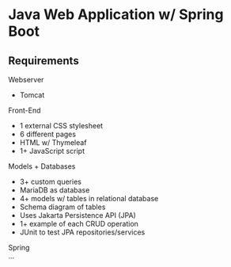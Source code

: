 # Java Web Application w/ Spring Boot
## Requirements
Webserver
- Tomcat  

Front-End
- 1 external CSS stylesheet
- 6 different pages
- HTML w/ Thymeleaf
- 1+ JavaScript script  

Models + Databases
- 3+ custom queries
- MariaDB as database
- 4+ models w/ tables in relational database
- Schema diagram of tables
- Uses Jakarta Persistence API (JPA)
- 1+ example of each CRUD operation
- JUnit to test JPA repositories/services  

Spring  
...